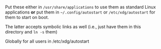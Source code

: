 Put these either in `/usr/share/applications` to use them as standard Linux
applications **or** put them in `~/.config/autostart` or `/etc/xdg/autostart` for them to start on boot.

The latter accepts symbolic links as well (i.e., just have them in this
directory and `ln -s` them)

Globally for all users in /etc/xdg/autostart
